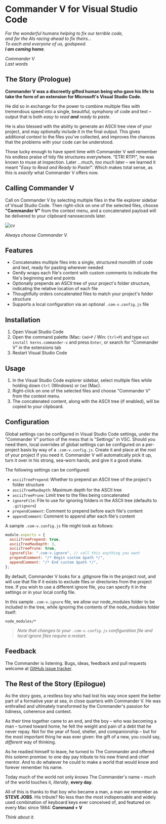 # Commander V for Visual Studio Code

_For the wonderful humans helping to fix our terrible code,  
and for the AIs racing ahead to fix theirs...  
To each and everyone of us, godspeed.  
**I am coming home**._

<cite>Commander V  
 Last words</cite>

## The Story (Prologue)

**Commander V was a discreetly gifted human being who gave his life to take the form of an extension for Microsoft's Visual Studio Code.**

He did so in exchange for the power to combine multiple files with tremendous speed into a single, beautiful, symphony of code and text – output that is both *easy to read **and** ready to paste*.

He is also blessed with the ability to generate an ASCII tree view of your project, and may optionally include it in the final output. This gives additional context to the files you've collected, and improves the chances that the problems with your code can be understood.

Those lucky enough to have spent time with Commander V well remember his endless praise of tidy file structures everywhere. "ETR! RTP!", he was known to muse at inspection. Later ...much, _too much_ later – we learned it meant "_Easy to Read and Ready to Paste!_". Which makes total sense, as this is _exactly_ what Commander V offers now.

## Calling Commander V

Call on Commander V by selecting multiple files in the file explorer sidebar of Visual Studio Code. Then right-click on one of the selected files, choose **"Commander V"** from the context menu, and a concatenated payload will be delivered to your clipboard nanoseconds later.

![cv](https://user-images.githubusercontent.com/20254/233205570-dda646a4-9859-48b3-8dbf-25af37e84ace.gif)

_Always choose Commander V._

## Features

- Concatenates multiple files into a single, structured monolith of code and text, ready for pasting wherever needed
- Gently wraps each file's content with custom comments to indicate the file's beginning and end points
- Optionally prepends an ASCII tree of your project's folder structure, indicating the relative location of each file
- Thoughtfully orders concatenated files to match your project's folder structure
- Supports a local configuration via an optional `.com-v.config.js` file

## Installation

1. Open Visual Studio Code
2. Open the command palette (Mac: `Cmd+P` / Win: `Ctrl+P`) and type `ext install kerns.commander-v` and press `Enter`, or search for "Commander V" in the extensions tab
3. Restart Visual Studio Code

## Usage

1. In the Visual Studio Code explorer sidebar, select multiple files while holding down `Ctrl` (Windows) or `Cmd` (Mac).
2. Right-click on one of the selected files and choose "Commander V" from the context menu.
3. The concatenated content, along with the ASCII tree (if enabled), will be copied to your clipboard.

## Configuration

Global settings can be configured in Visual Studio Code settings, under the "Commander V" portion of the mess that is "Settings" in VSC. Should you need them, local overrides of global settings can be configured on a per-project basis by way of a `.com-v.config.js`. Create it and place at the root of your project if you need it. Commander V will automatically pick it up, turn it over in his strong, sea-worn hands, and give it a good shake.

The following settings can be configured:

- `asciiTreePrepend`: Whether to prepend an ASCII tree of the project's folder structure
- `asciiTreeMaxDepth`: Maximum depth for the ASCII tree
- `asciiTreePrune`: Limit tree to the files being concatenated
- `ignoreFile`: File to use for ignoring folders in the ASCII tree (defaults to `.gitignore`)
- `prependComment`: Comment to prepend before each file's content
- `appendComment`: Comment to append after each file's content

A sample `.com-v.config.js` file might look as follows:

```javascript
module.exports = {
  asciiTreePrepend: true,
  asciiTreeMaxDepth: 3,
  asciiTreePrune: true,
  ignoreFile: ".com-v.ignore", // call this anything you want
  prependComment: "/* Begin custom $path */",
  appendComment: "/* End custom $path */",
};
```

By default, Commander V looks for a .gitignore file in the project root, and will use that file if it exists to exclude files or directories from the project tree. If you wish to use a different ignore file, you can specify it in the settings or in your local config file.

In this sample `.com-v.ignore` file, we allow our node_modules folder to be included in the tree, while ignoring the contents of the node_modules folder itself:

```text
node_modules/*
```

> _Note that changes to your `.com-v.config.js` configuration file and local ignore files require a restart_.

## Feedback

The Commander is listening. Bugs, ideas, feedback and pull requests welcome at [GitHub issue tracker](https://github.com/kerns/commander-v/issues).

## The Rest of the Story (Epilogue)

As the story goes, a restless boy who had lost his way once spent the better part of a formative year at sea, in close quarters with Commander V. He was enthralled and ultimately transformed by the Commander's passion for tidiness, coherence and context.

As their time together came to an end, and the boy – who was becoming a man – turned toward home, he felt the weight and pain of a debt that he never repay. Not for the year of food, shelter, and companionship – but for the most important thing he was ever given: the gift of a new, you could say, _different_ way of thinking.

As he readied himself to leave, he turned to The Commander and offered this solemn promise: to one day pay tribute to his new friend and chief mentor. And to do whatever he could to make a world that would know and forever remember his name.

Today much of the world not only _knows_ The Commander's name – much of the world touches it, _literally_, **every day**.

All of this is thanks to that boy who became a man, a man _we_ remember as **STEVE JOBS**. His tribute? No less than the most indispensable and widely used combination of keyboard keys ever conceived of, and featured on every Mac since 1984: **Command + V**

_Think about it._
